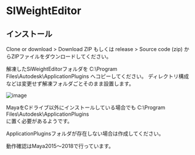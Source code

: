 # SIWeightEditor
## インストール

Clone or download > Download ZIP もしくは
release > Source code (zip) からZIPファイルをダウンロードしてください。

解凍したSiWeightEditorフォルダを C:\Program Files\Autodesk\ApplicationPlugins へコピーしてください。
ディレクトリ構成などは変更せず解凍フォルダごとそのまま設置します。

![image](https://user-images.githubusercontent.com/28256498/41656200-21c9a834-74ca-11e8-9053-4dc39739fb60.png)

MayaをCドライブ以外にインストールしている場合でも
C:\Program Files\Autodesk\ApplicationPlugins  
に置く必要があるようです。  

ApplicationPluginsフォルダが存在しない場合は作成してください。

動作確認はMaya2015～2018で行っています。
